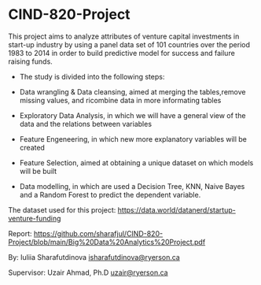 # CIND-820-Project

This project aims to analyze attributes of venture capital investments in start-up 
industry by using a panel data set of 101 countries over the period 1983 to 2014
in order to build predictive model for success and failure raising funds.



- The study is divided into the following steps:

- Data wrangling & Data cleansing, aimed at merging the tables,remove missing values, and ricombine data in more informating tables

- Exploratory Data Analysis, in which we will have a general view of the data and the relations between variables

- Feature Engeneering, in which new more explanatory variables will be created

- Feature Selection, aimed at obtaining a unique dataset on which models will be built

- Data modelling, in which are used a Decision Tree, KNN, Naive Bayes and a Random Forest to predict the dependent variable. 



The dataset used for this project: https://data.world/datanerd/startup-venture-funding

Report: https://github.com/sharafjul/CIND-820-Project/blob/main/Big%20Data%20Analytics%20Project.pdf 


By: Iuliia Sharafutdinova isharafutdinova@ryerson.ca

Supervisor: Uzair Ahmad, Ph.D uzair@ryerson.ca
